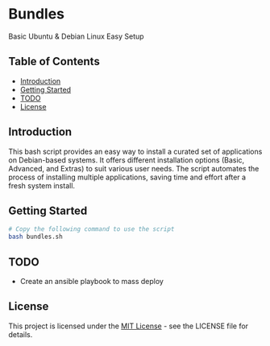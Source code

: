 # Bundles
Basic Ubuntu &amp; Debian Linux Easy Setup

## Table of Contents
- [Introduction](#introduction)
- [Getting Started](#getting-started)
- [TODO](#TODO)
- [License](#license)

## Introduction

This bash script provides an easy way to install a curated set of applications on Debian-based systems. It offers different installation options (Basic, Advanced, and Extras) to suit various user needs. The script automates the process of installing multiple applications, saving time and effort after a fresh system install.

## Getting Started

```bash
# Copy the following command to use the script
bash bundles.sh
```

## TODO
+ Create an ansible playbook to mass deploy

## License
This project is licensed under the [MIT License](./LICENSE) - see the LICENSE file for details.
